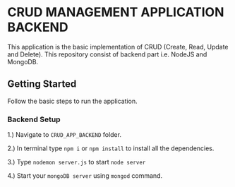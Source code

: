 # CRUD MANAGEMENT APPLICATION BACKEND

This application is the basic implementation of CRUD (Create, Read, Update and Delete). This repository consist of backend part i.e. NodeJS and MongoDB.

## Getting Started

Follow the basic steps to run the application.

### Backend Setup

1.) Navigate to `CRUD_APP_BACKEND` folder.

2.) In terminal type `npm i` or `npm install` to install all the dependencies.

3.) Type `nodemon server.js` to start `node server`

4.) Start your `mongoDB server` using `mongod` command.
